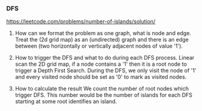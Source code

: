 ### DFS

https://leetcode.com/problems/number-of-islands/solution/

1. How can we format the problem as one graph, what is node and edge.
Treat the (2d grid map) as an (undirected) graph and there is an edge between (two horizontally or vertically adjacent nodes of value '1').

2. How to trigger the DFS and what to do during each DFS process.
Linear scan the 2D grid map, if a node contains a '1' then it is a root node to trigger a Depth First Search. 
During the DFS, we only visit the node of '1' and every visited node should be set as '0' to mark as visited nodes.

3. How to calculate the result
We count the number of root nodes which trigger DFS. This number would be the number of islands for each DFS starting at some root identifies an island.

  
